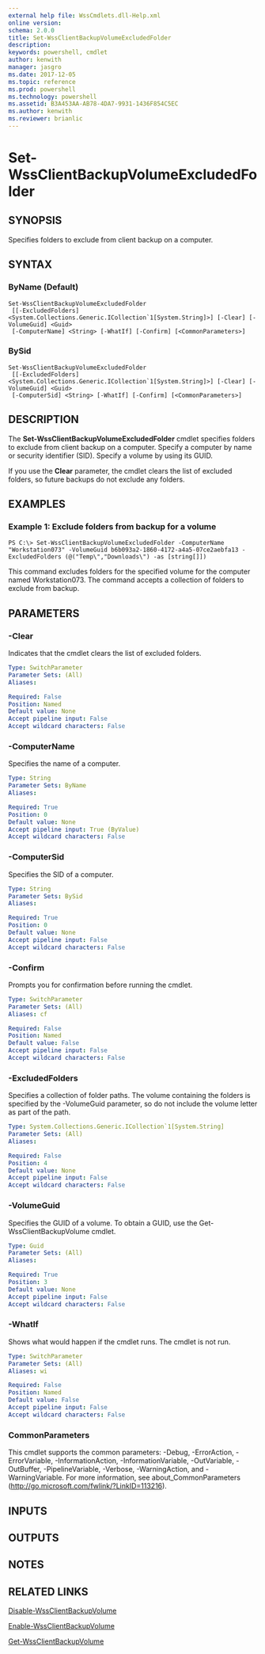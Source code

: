 ```yaml
---
external help file: WssCmdlets.dll-Help.xml
online version: 
schema: 2.0.0
title: Set-WssClientBackupVolumeExcludedFolder
description: 
keywords: powershell, cmdlet
author: kenwith
manager: jasgro
ms.date: 2017-12-05
ms.topic: reference
ms.prod: powershell
ms.technology: powershell
ms.assetid: B3A453AA-AB78-4DA7-9931-1436F854C5EC
ms.author: kenwith
ms.reviewer: brianlic
---
```


# Set-WssClientBackupVolumeExcludedFolder

## SYNOPSIS
Specifies folders to exclude from client backup on a computer.

## SYNTAX

### ByName (Default)
```
Set-WssClientBackupVolumeExcludedFolder
 [[-ExcludedFolders] <System.Collections.Generic.ICollection`1[System.String]>] [-Clear] [-VolumeGuid] <Guid>
 [-ComputerName] <String> [-WhatIf] [-Confirm] [<CommonParameters>]
```

### BySid
```
Set-WssClientBackupVolumeExcludedFolder
 [[-ExcludedFolders] <System.Collections.Generic.ICollection`1[System.String]>] [-Clear] [-VolumeGuid] <Guid>
 [-ComputerSid] <String> [-WhatIf] [-Confirm] [<CommonParameters>]
```

## DESCRIPTION
The **Set-WssClientBackupVolumeExcludedFolder** cmdlet specifies folders to exclude from client backup on a computer.
Specify a computer by name or security identifier (SID).
Specify a volume by using its GUID.

If you use the **Clear** parameter, the cmdlet clears the list of excluded folders, so future backups do not exclude any folders.

## EXAMPLES

### Example 1: Exclude folders from backup for a volume
```
PS C:\> Set-WssClientBackupVolumeExcludedFolder -ComputerName "Workstation073" -VolumeGuid b6b093a2-1860-4172-a4a5-07ce2aebfa13 -ExcludedFolders (@("Temp\","Downloads\") -as [string[]])
```

This command excludes folders for the specified volume for the computer named Workstation073.
The command accepts a collection of folders to exclude from backup.

## PARAMETERS

### -Clear
Indicates that the cmdlet clears the list of excluded folders.

```yaml
Type: SwitchParameter
Parameter Sets: (All)
Aliases: 

Required: False
Position: Named
Default value: None
Accept pipeline input: False
Accept wildcard characters: False
```

### -ComputerName
Specifies the name of a computer.

```yaml
Type: String
Parameter Sets: ByName
Aliases: 

Required: True
Position: 0
Default value: None
Accept pipeline input: True (ByValue)
Accept wildcard characters: False
```

### -ComputerSid
Specifies the SID of a computer.

```yaml
Type: String
Parameter Sets: BySid
Aliases: 

Required: True
Position: 0
Default value: None
Accept pipeline input: False
Accept wildcard characters: False
```

### -Confirm
Prompts you for confirmation before running the cmdlet.

```yaml
Type: SwitchParameter
Parameter Sets: (All)
Aliases: cf

Required: False
Position: Named
Default value: False
Accept pipeline input: False
Accept wildcard characters: False
```

### -ExcludedFolders
Specifies a collection of folder paths.
The volume containing the folders is specified by the -VolumeGuid parameter, so do not include the volume letter as part of the path.

```yaml
Type: System.Collections.Generic.ICollection`1[System.String]
Parameter Sets: (All)
Aliases: 

Required: False
Position: 4
Default value: None
Accept pipeline input: False
Accept wildcard characters: False
```

### -VolumeGuid
Specifies the GUID of a volume.
To obtain a GUID, use the Get-WssClientBackupVolume cmdlet.

```yaml
Type: Guid
Parameter Sets: (All)
Aliases: 

Required: True
Position: 3
Default value: None
Accept pipeline input: False
Accept wildcard characters: False
```

### -WhatIf
Shows what would happen if the cmdlet runs.
The cmdlet is not run.

```yaml
Type: SwitchParameter
Parameter Sets: (All)
Aliases: wi

Required: False
Position: Named
Default value: False
Accept pipeline input: False
Accept wildcard characters: False
```

### CommonParameters
This cmdlet supports the common parameters: -Debug, -ErrorAction, -ErrorVariable, -InformationAction, -InformationVariable, -OutVariable, -OutBuffer, -PipelineVariable, -Verbose, -WarningAction, and -WarningVariable. For more information, see about_CommonParameters (http://go.microsoft.com/fwlink/?LinkID=113216).

## INPUTS

## OUTPUTS

## NOTES

## RELATED LINKS

[Disable-WssClientBackupVolume](./Disable-WssClientBackupVolume.md)

[Enable-WssClientBackupVolume](./Enable-WssClientBackupVolume.md)

[Get-WssClientBackupVolume](./Get-WssClientBackupVolume.md)

